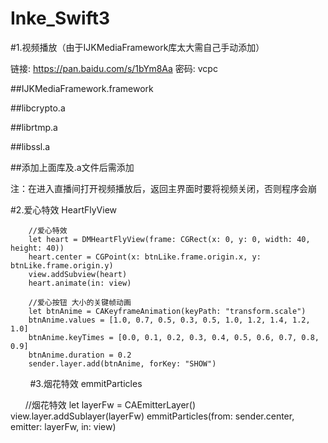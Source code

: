 # Inke_Swift3


#1.视频播放（由于IJKMediaFramework库太大需自己手动添加）

链接: https://pan.baidu.com/s/1bYm8Aa 密码: vcpc

##IJKMediaFramework.framework

##libcrypto.a

##librtmp.a

##libssl.a

##添加上面库及.a文件后需添加

注：在进入直播间打开视频播放后，返回主界面时要将视频关闭，否则程序会崩

#2.爱心特效  HeartFlyView

        //爱心特效
        let heart = DMHeartFlyView(frame: CGRect(x: 0, y: 0, width: 40, height: 40))
        heart.center = CGPoint(x: btnLike.frame.origin.x, y: btnLike.frame.origin.y)
        view.addSubview(heart)
        heart.animate(in: view)
        
        //爱心按钮 大小的关键帧动画
        let btnAnime = CAKeyframeAnimation(keyPath: "transform.scale")
        btnAnime.values = [1.0, 0.7, 0.5, 0.3, 0.5, 1.0, 1.2, 1.4, 1.2, 1.0]
        btnAnime.keyTimes = [0.0, 0.1, 0.2, 0.3, 0.4, 0.5, 0.6, 0.7, 0.8, 0.9]
        btnAnime.duration = 0.2
        sender.layer.add(btnAnime, forKey: "SHOW")
        
#3.烟花特效 emmitParticles

       //烟花特效
        let layerFw = CAEmitterLayer()
        view.layer.addSublayer(layerFw)
        emmitParticles(from: sender.center, emitter: layerFw, in: view)
        
